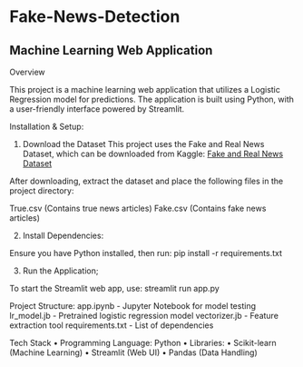 # Fake-News-Detection

## Machine Learning Web Application

Overview

This project is a machine learning web application that utilizes a Logistic Regression model for predictions. The application is built using Python, with a user-friendly interface powered by Streamlit.

Installation & Setup:

1. Download the Dataset
This project uses the Fake and Real News Dataset, which can be downloaded from Kaggle:
[Fake and Real News Dataset](https://www.kaggle.com/datasets/clmentbisaillon/fake-and-real-news-dataset)

After downloading, extract the dataset and place the following files in the project directory:

True.csv (Contains true news articles)
Fake.csv (Contains fake news articles)

2. Install Dependencies: 

Ensure you have Python installed, then run:
pip install -r requirements.txt

3. Run the Application;

To start the Streamlit web app, use:
streamlit run app.py

Project Structure:
app.ipynb - Jupyter Notebook for model testing
lr_model.jb - Pretrained logistic regression model
vectorizer.jb - Feature extraction tool
requirements.txt - List of dependencies

Tech Stack
	•	Programming Language: Python
	•	Libraries:
	•	Scikit-learn (Machine Learning)
	•	Streamlit (Web UI)
	•	Pandas (Data Handling)


